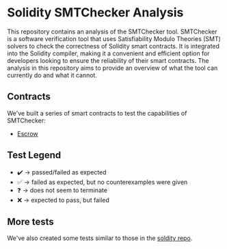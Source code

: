 # Solidity SMTChecker Analysis
This repository contains an analysis of the SMTChecker tool. SMTChecker is a
software verification tool that uses Satisfiability Modulo Theories (SMT)
solvers to check the correctness of Solidity smart contracts. It is integrated
into the Solidity compiler, making it a convenient and efficient option for
developers looking to ensure the reliability of their smart contracts. The
analysis in this repository aims to provide an overview of what the tool can
currently do and what it cannot. 

## Contracts
We've built a series of smart contracts to test the capabilities of SMTChecker:

- [Escrow](contracts/escrow/)

## Test Legend
- :heavy_check_mark: $\to$ passed/failed as expected
- :white_check_mark: $\to$ failed as expected, but no counterexamples were given
- :question: $\to$ does not seem to terminate
- :x: $\to$ expected to pass, but failed

## More tests
We've also created some tests similar to those in the 
[soldity repo](https://github.com/ethereum/solidity/tree/develop/test/libsolidity/smtCheckerTests).
